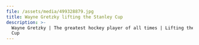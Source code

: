 ```yaml
---
file: /assets/media/499328879.jpg
title: Wayne Gretzky lifting the Stanley Cup
description: >-
  Wayne Gretzky | The greatest hockey player of all times | Lifting the Stanley
  Cup
---
```


